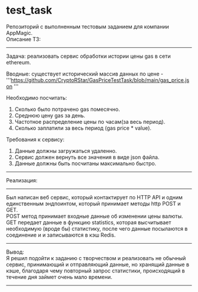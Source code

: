 # test_task
Репозиторий с выполненным тестовым заданием для компании AppMagic.  
Описание ТЗ:
_____________________________________________________
Задача: реализовать сервис обработки истории цены gas в сети ethereum.  

Вводные: существует исторический массив данных по цене - 
'''https://github.com/CryptoRStar/GasPriceTestTask/blob/main/gas_price.json '''

Необходимо посчитать:
1) Сколько было потрачено gas помесячно.
2) Среднюю цену gas за день.
3) Частотное распределение цены по часам(за весь период).
4) Сколько заплатили за весь период (gas price * value).

Требования к сервису:
1) Данные должны загружаться удаленно.
2) Сервис должен вернуть все значения в виде json файла.
3) Данные должны быть посчитаны максимально быстро.
_____________________________________________________
Реализация:  
_____________________________________________________
Был написан веб сервис, который контактирует по HTTP API и одним единственным эндпоинтом,
который принимает методы http POST и GET.  
POST метод принимает входные данные об изменении цены валюты.  
GET передает данные в функцию statistics, которая высчитывает необходимую (вроде бы) статистику,
после чего данные посылаются в соединение и и записываются в кэш Redis.
____________________________________________________
Вывод:  
Я решил подойти к заданию с творчеством и реализовать не обычный сервис, принимающий и отправляющий данные, но хранящий данные в кэше,
благодаря чему повторный запрос статистики, происходящий в течение дня займет очень мало времени.
____________________________________________________
